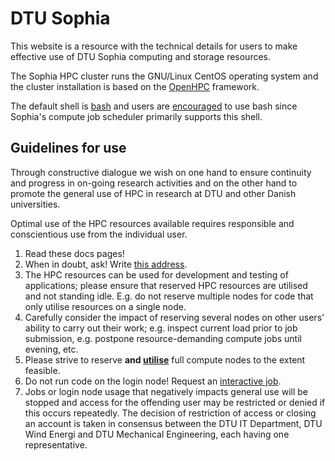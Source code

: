 # DTU Sophia

This website is a resource with the technical details for users to make effective use of 
DTU Sophia computing and storage resources.

The Sophia HPC cluster runs the GNU/Linux CentOS operating system and the cluster
installation is based on the [OpenHPC](https://openhpc.community) framework.

The default shell is [bash](https://www.gnu.org/software/bash/) and
users are [encouraged](https://devhints.io/bash) to use bash 
since Sophia's compute job scheduler primarily supports this shell.

## Guidelines for use

Through constructive dialogue we wish on one hand to ensure continuity and progress
in on-going research activities and on the other hand to promote
the general use of HPC in research at DTU and other Danish universities.

Optimal use of the HPC resources available requires responsible and conscientious use from the
individual user. 

  1. Read these docs pages! 
  2. When in doubt, ask! Write  <a href="mailto:test@dtu.dk">this address</a>.
  3. The HPC resources can be used for development and testing of applications; please ensure that
reserved HPC resources are utilised and not standing idle. E.g. do not reserve multiple nodes for
code that only utilise resources on a single node.
  4. Carefully consider the impact of reserving several nodes on other users' ability to carry out their work;
e.g. inspect current load prior to job submission, e.g. postpone resource-demanding compute jobs until evening, etc.
  5. Please strive to reserve **and <u>utilise</u>** full compute nodes to the extent feasible.
  6. Do not run code on the login node! Request an [interactive job](https://rosgaard.github.io/hpc-docs/scheduler/#interactive-jobs).
  7. Jobs or login node usage that negatively impacts general use will be stopped and access for the offending
user may be restricted or denied if this occurs repeatedly. The decision of restriction of access or closing
an account is taken in consensus between the DTU IT Department, DTU Wind Energi and DTU Mechanical Engineering, each having one representative.

